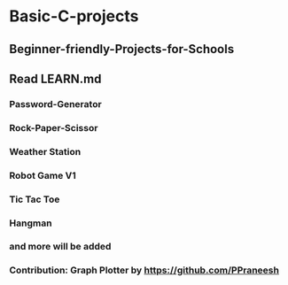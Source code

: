 # Basic-C-projects

## Beginner-friendly-Projects-for-Schools
## Read LEARN.md

### Password-Generator
### Rock-Paper-Scissor
### Weather Station
### Robot Game V1
### Tic Tac Toe
### Hangman
### and more will be added

### Contribution: Graph Plotter by https://github.com/PPraneesh

